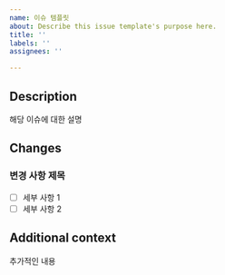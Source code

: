```yaml
---
name: 이슈 템플릿
about: Describe this issue template's purpose here.
title: ''
labels: ''
assignees: ''

---
```


## Description
해당 이슈에 대한 설명

## Changes
### 변경 사항 제목
- [ ] 세부 사항 1
- [ ] 세부 사항 2

## Additional context
추가적인 내용
